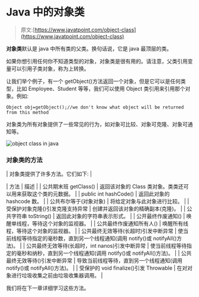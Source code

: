 # Java 中的对象类

> 原文:[https://www.javatpoint.com/object-class](https://www.javatpoint.com/object-class)

**对象类**默认是 java 中所有类的父类。换句话说，它是 java 最顶层的类。

如果你想引用任何你不知道类型的对象，对象类是很有用的。请注意，父类引用变量可以引用子类对象，称为上转换。

让我们举个例子，有一个 getObject()方法返回一个对象，但是它可以是任何类型，比如 Employee、Student 等等，我们可以使用 Object 类引用来引用那个对象。例如:

```
Object obj=getObject();//we don't know what object will be returned from this method

```

对象类为所有对象提供了一些常见的行为，如对象可比较、对象可克隆、对象可通知等。

![object class in java](../Images/77ade24dc57d25e144da2eedd98a5de0.png)

### 对象类的方法

| 对象类提供了许多方法。它们如下: |

| 方法 | 描述 |
| 公共期末班 getClass() | 返回该对象的 Class 类对象。类类还可以用来获取这个类的元数据。 |
| public int hashCode() | 返回此对象的 hashcode 数。 |
| 公共布尔等于(对象对象) | 将给定对象与此对象进行比较。 |
| 受保护对象克隆()引发克隆支持异常 | 创建并返回该对象的精确副本(克隆)。 |
| 公共字符串 toString() | 返回此对象的字符串表示形式。 |
| 公开最终作废通知() | 唤醒单线程，等待这个对象的监视器。 |
| 公共最终作废通知所有人() | 唤醒所有线程，等待这个对象的监视器。 |
| 公共最终无效等待(长超时)引发中断异常 | 使当前线程等待指定的毫秒数，直到另一个线程通知(调用 notify()或 notifyAll()方法)。 |
| 公共最终无效等待(长超时，int nanos)引发中断异常 | 使当前线程等待指定的毫秒和纳秒，直到另一个线程通知(调用 notify()或 notifyAll()方法)。 |
| 公共最终无效等待()引发中断异常 | 导致当前线程等待，直到另一个线程通知(调用 notify()或 notifyAll()方法)。 |
| 受保护的 void finalize()引发 Throwable | 在对对象进行垃圾收集之前由垃圾收集器调用。 |

我们将在下一章详细学习这些方法。